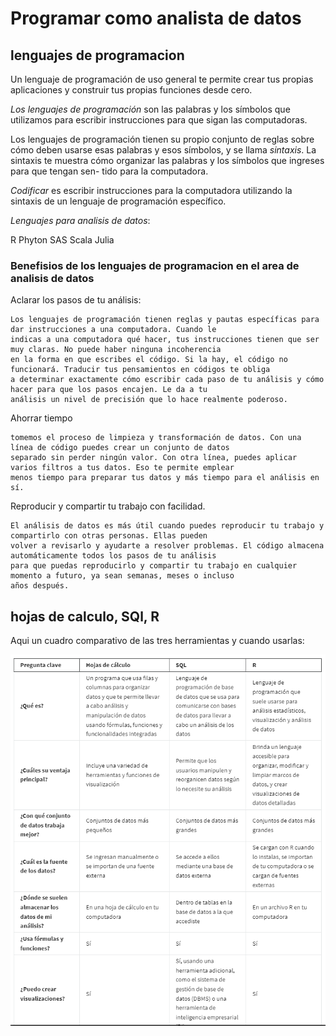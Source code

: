 # Programar como analista de datos

## lenguajes de programacion

Un lenguaje de programación de uso general te permite crear tus propias aplicaciones y construir tus propias funciones
desde cero.

*Los lenguajes de programación* son las palabras y los símbolos que utilizamos para escribir instrucciones para que sigan
las computadoras.

Los lenguajes de programación tienen su propio conjunto de reglas sobre cómo deben usarse esas palabras y esos símbolos,
y se llama *sintaxis*. La sintaxis te muestra cómo organizar las palabras y los símbolos que ingreses para que tengan sen-
tido para la computadora.

*Codificar* es escribir instrucciones para la computadora utilizando la sintaxis de un lenguaje de programación
específico.

*Lenguajes para analisis de datos*:

R
Phyton
SAS
Scala
Julia

### Benefisios de los lenguajes de programacion en el area de analisis de datos

Aclarar los pasos de tu análisis:

    Los lenguajes de programación tienen reglas y pautas específicas para dar instrucciones a una computadora. Cuando le
    indicas a una computadora qué hacer, tus instrucciones tienen que ser muy claras. No puede haber ninguna incoherencia
    en la forma en que escribes el código. Si la hay, el código no funcionará. Traducir tus pensamientos en códigos te obliga
    a determinar exactamente cómo escribir cada paso de tu análisis y cómo hacer para que los pasos encajen. Le da a tu
    análisis un nivel de precisión que lo hace realmente poderoso.

Ahorrar tiempo

    tomemos el proceso de limpieza y transformación de datos. Con una línea de código puedes crear un conjunto de datos
    separado sin perder ningún valor. Con otra línea, puedes aplicar varios filtros a tus datos. Eso te permite emplear
    menos tiempo para preparar tus datos y más tiempo para el análisis en sí.

Reproducir y compartir tu trabajo con facilidad.

    El análisis de datos es más útil cuando puedes reproducir tu trabajo y compartirlo con otras personas. Ellas pueden
    volver a revisarlo y ayudarte a resolver problemas. El código almacena automáticamente todos los pasos de tu análisis
    para que puedas reproducirlo y compartir tu trabajo en cualquier momento a futuro, ya sean semanas, meses o incluso
    años después.

## hojas de calculo, SQl, R

Aqui un cuadro comparativo de las tres herramientas y cuando usarlas:

![Alt text](image-1.png)
